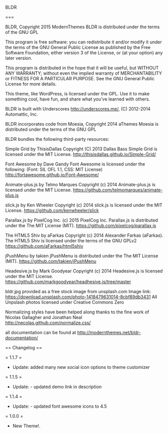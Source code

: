 BLDR

===

BLDR, Copyright 2015 ModernThemes
BLDR is distributed under the terms of the GNU GPL

This program is free software: you can redistribute it and/or modify
it under the terms of the GNU General Public License as published by
the Free Software Foundation, either version 3 of the License, or
(at your option) any later version.

This program is distributed in the hope that it will be useful,
but WITHOUT ANY WARRANTY; without even the implied warranty of
MERCHANTABILITY or FITNESS FOR A PARTICULAR PURPOSE.  See the
GNU General Public License for more details.

This theme, like WordPress, is licensed under the GPL.
Use it to make something cool, have fun, and share what you've learned with others.

BLDR is built with Underscores http://underscores.me/, (C) 2012-2014 Automattic, Inc.

BLDR incorporates code from Moesia, Copyright 2014 aThemes
Moesia is distributed under the terms of the GNU GPL 

BLDR bundles the following third-party resources:

Simple Grid by ThisisDallas Copyright (C) 2013 Dallas Bass
Simple Grid is licensed under the MIT License.
http://thisisdallas.github.io/Simple-Grid/

Font Awesome by Dave Gandy
Font Awesome is licensed under the following: (Font: SIL OFL 1.1, CSS: MIT License)
http://fortawesome.github.io/Font-Awesome/

Animate-plus.js by Telmo Marques Copyright (c) 2014
Animate-plus.js is licensed under the MIT License.
https://github.com/telmomarques/animate-plus.js

slick.js by Ken Wheeler Copyright (c) 2014
slick.js is licensed under the MIT License.
https://github.com/kenwheeler/slick  

Parallax.js by PixelCog Inc. (c) 2015 PixelCog Inc.
Parallax.js is distributed under the The MIT License (MIT).
https://github.com/pixelcog/parallax.js

The HTML5 Shiv by aFarkas Copyright (c) 2014 Alexander Farkas (aFarkas).
The HTML5 Shiv is licensed under the terms of the GNU GPLv2 
https://github.com/aFarkas/html5shiv 

jPushMenu by takien
jPushMenu is distributed under the The MIT License (MIT). 
https://github.com/takien/jPushMenu

Headesive.js by Mark Goodyear Copyright (c) 2014
Headesive.js is licensed under the MIT License.
https://github.com/markgoodyear/headhesive.js/tree/master 

bldr.jpg provided as a free stock image from unsplash.com
Image link: https://download.unsplash.com/photo-1418479631014-8cbf89db3431
All Unpslash photos licensed under Creative Commons Zero

Normalizing styles have been helped along thanks to the fine work of
Nicolas Gallagher and Jonathan Neal http://necolas.github.com/normalize.css/

all documentation can be found at http://modernthemes.net/bldr-documentation/

== Changelog ==

= 1.1.7 =
* Update: added many new social icon options to theme customizer 

= 1.1.5 =
* Update: - updated demo link in description

= 1.1.4 =
* Update: - updated font awesome icons to 4.5

= 1.0.0 =
* New Theme!.
